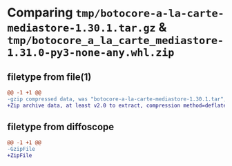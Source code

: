 # Comparing `tmp/botocore-a-la-carte-mediastore-1.30.1.tar.gz` & `tmp/botocore_a_la_carte_mediastore-1.31.0-py3-none-any.whl.zip`

## filetype from file(1)

```diff
@@ -1 +1 @@
-gzip compressed data, was "botocore-a-la-carte-mediastore-1.30.1.tar", last modified: Thu Jul  6 01:45:21 2023, max compression
+Zip archive data, at least v2.0 to extract, compression method=deflate
```

## filetype from diffoscope

```diff
@@ -1 +1 @@
-GzipFile
+ZipFile
```


